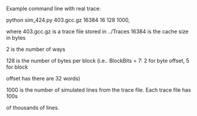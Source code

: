 Example command line with real trace:

python sim_424.py 403.gcc.gz 16384 16 128 1000,

where 403.gcc.gz is a trace file stored in ../Traces
16384 is the cache size in bytes

2 is the number of ways

128 is the number of bytes per block (i.e.. BlockBits = 7: 2 for byte offset, 5 for block

offset has there are 32 words)

1000 is the number of simulated lines from the trace file. Each trace file has 100s

of thousands of lines.



